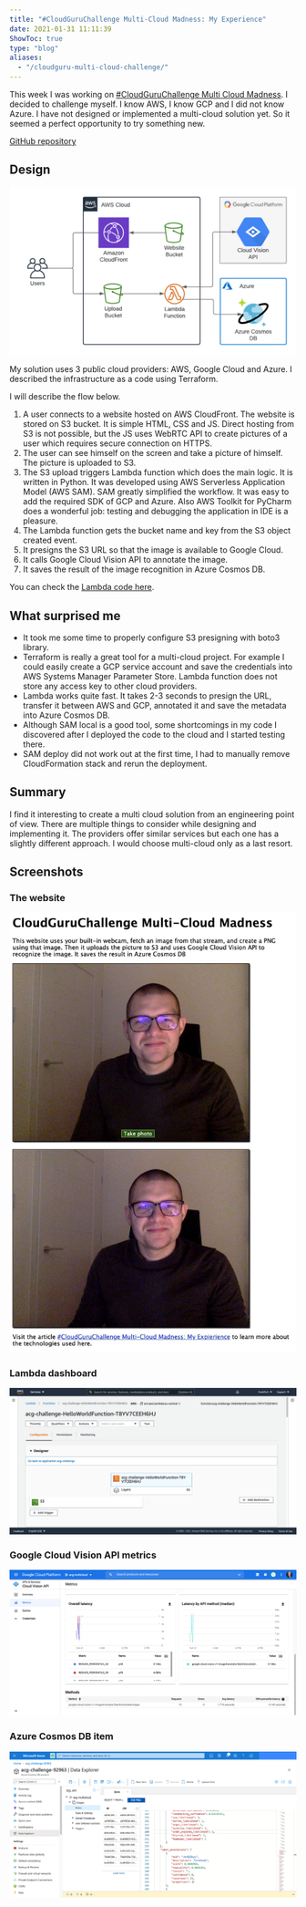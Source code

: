 ```yaml
---
title: "#CloudGuruChallenge Multi-Cloud Madness: My Experience"
date: 2021-01-31 11:11:39
ShowToc: true
type: "blog"
aliases:
  - "/cloudguru-multi-cloud-challenge/"
---
```


This week I was working on [#CloudGuruChallenge Multi Cloud Madness](https://acloudguru.com/blog/engineering/cloudguruchallenge-multi-cloud-madness). I decided to challenge myself. I know AWS, I know GCP and I did not know Azure. I have not designed or implemented a multi-cloud solution yet. So it seemed a perfect opportunity to try something new.

[GitHub repository](https://github.com/piotrbelina/cloudguruchallenge-multicloud/)

## Design

![CloudGuruChallenge Solution Diagram](./CloudGuruChallege-Multi-Cloud-Madness.png)

My solution uses 3 public cloud providers: AWS, Google Cloud and Azure. I described the infrastructure as a code using Terraform. 

 I will describe the flow below.
1. A user connects to a website hosted on AWS CloudFront. The website is stored on S3 bucket. It is simple HTML, CSS and JS. Direct hosting from S3 is not possible, but the JS uses WebRTC API to create pictures of a user which requires secure connection on HTTPS.
2. The user can see himself on the screen and take a picture of himself. The picture is uploaded to S3.
3. The S3 upload triggers Lambda function which does the main logic. It is written in Python. It was developed using AWS Serverless Application Model (AWS SAM). SAM greatly simplified the workflow. It was easy to add the required SDK of GCP and Azure. Also AWS Toolkit for PyCharm does a wonderful job: testing and debugging the application in IDE is a pleasure.
4. The Lambda function gets the bucket name and key from the S3 object created event.
5. It presigns the S3 URL so that the image is available to Google Cloud.
6. It calls Google Cloud Vision API to annotate the image.
7. It saves the result of the image recognition in Azure Cosmos DB.

You can check the [Lambda code here](https://github.com/piotrbelina/cloudguruchallenge-multicloud/blob/master/lambda/hello_world/app.py).

## What surprised me

* It took me some time to properly configure S3 presigning with boto3 library.
* Terraform is really a great tool for a multi-cloud project. For example I could easily create a GCP service account and save the credentials into AWS Systems Manager Parameter Store. Lambda function does not store any access key to other cloud providers.
* Lambda works quite fast. It takes 2-3 seconds to presign the URL, transfer it between AWS and GCP, annotated it and save the metadata into Azure Cosmos DB. 
* Although SAM local is a good tool, some shortcomings in my code I discovered after I deployed the code to the cloud and I started testing there.
* SAM deploy did not work out at the first time, I had to manually remove CloudFormation stack and rerun the deployment.

## Summary

I find it interesting to create a multi cloud solution from an engineering point of view. There are multiple things to consider while designing and implementing it. The providers offer similar services but each one has a slightly different approach. I would choose multi-cloud only as a last resort.

## Screenshots

### The website
![CloudGuruChallenge Website](./aws-website.jpg)

### Lambda dashboard
![CloudGuruChallenge Lambda dashboard](./aws-lambda.png)

### Google Cloud Vision API metrics
![CloudGuruChallenge Google Cloud Vision API metrics](./gcp.png)

### Azure Cosmos DB item
![CloudGuruChallenge Azure Cosmos DB item](./azure-cosmos-db.png)
